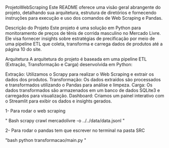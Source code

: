 ProjetoWebScraping
Este README oferece uma visão geral abrangente do projeto, detalhando sua arquitetura, estrutura de diretórios e fornecendo instruções para execução e uso dos comandos de Web Scraping e Pandas.

Descrição do Projeto
Este projeto é uma solução em Python para monitoramento de preços de tênis de corrida masculino no Mercado Livre. Ele visa fornecer insights sobre estratégias de precificação por meio de uma pipeline ETL que coleta, transforma e carrega dados de produtos até a página 10 do site.

Arquitetura
A arquitetura do projeto é baseada em uma pipeline ETL (Extração, Transformação e Carga) desenvolvida em Python:

Extração: Utilizamos o Scrapy para realizar o Web Scraping e extrair os dados dos produtos.
Transformação: Os dados extraídos são processados e transformados utilizando o Pandas para análise e limpeza.
Carga: Os dados transformados são armazenados em um banco de dados SQLite3 e carregados para visualização.
Dashboard: Criamos um painel interativo com o Streamlit para exibir os dados e insights gerados.

1- Para rodar o web scraping 

" Bash 
scrapy crawl mercadolivre -o ../../data/data.jsonl
"

2- Para rodar o pandas tem que escrever no terminal na pasta SRC

"bash
 python transformacao/main.py "
